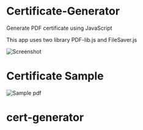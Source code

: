 # Certificate-Generator
Generate PDF certificate using JavaScript

This app uses two library PDF-lib.js and FileSaver.js

![Screenshot](https://i.imgur.com/H7mcyZ3.png)

# Certificate Sample
![Sample pdf](https://i.imgur.com/GFGU3K9.jpg)
# cert-generator
